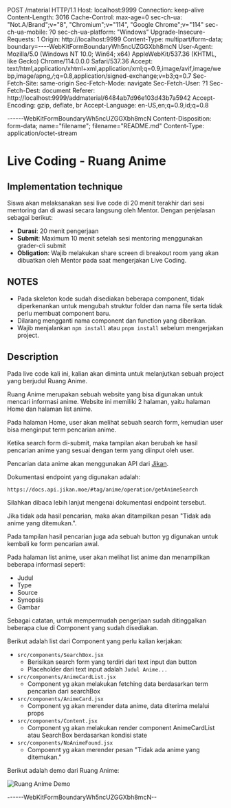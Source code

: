 POST /material HTTP/1.1
Host: localhost:9999
Connection: keep-alive
Content-Length: 3016
Cache-Control: max-age=0
sec-ch-ua: "Not.A/Brand";v="8", "Chromium";v="114", "Google Chrome";v="114"
sec-ch-ua-mobile: ?0
sec-ch-ua-platform: "Windows"
Upgrade-Insecure-Requests: 1
Origin: http://localhost:9999
Content-Type: multipart/form-data; boundary=----WebKitFormBoundaryWh5ncUZGGXbh8mcN
User-Agent: Mozilla/5.0 (Windows NT 10.0; Win64; x64) AppleWebKit/537.36 (KHTML, like Gecko) Chrome/114.0.0.0 Safari/537.36
Accept: text/html,application/xhtml+xml,application/xml;q=0.9,image/avif,image/webp,image/apng,*/*;q=0.8,application/signed-exchange;v=b3;q=0.7
Sec-Fetch-Site: same-origin
Sec-Fetch-Mode: navigate
Sec-Fetch-User: ?1
Sec-Fetch-Dest: document
Referer: http://localhost:9999/addmaterial/6484ab7d96e103d43b7a5942
Accept-Encoding: gzip, deflate, br
Accept-Language: en-US,en;q=0.9,id;q=0.8

------WebKitFormBoundaryWh5ncUZGGXbh8mcN
Content-Disposition: form-data; name="filename"; filename="README.md"
Content-Type: application/octet-stream

# Live Coding - Ruang Anime

## Implementation technique

Siswa akan melaksanakan sesi live code di 20 menit terakhir dari sesi mentoring dan di awasi secara langsung oleh Mentor. Dengan penjelasan sebagai berikut:

- **Durasi**: 20 menit pengerjaan
- **Submit**: Maximum 10 menit setelah sesi mentoring menggunakan grader-cli submit
- **Obligation**: Wajib melakukan share screen di breakout room yang akan dibuatkan oleh Mentor pada saat mengerjakan Live Coding.

## NOTES

- Pada skeleton kode sudah disediakan beberapa component, tidak diperkenankan untuk mengubah struktur folder dan nama file serta tidak perlu membuat component baru.
- Dilarang mengganti nama component dan function yang diberikan.
- Wajib menjalankan `npm install` atau `pnpm install` sebelum mengerjakan project.

## Description

Pada live code kali ini, kalian akan diminta untuk melanjutkan sebuah project yang berjudul Ruang Anime.

Ruang Anime merupakan sebuah website yang bisa digunakan untuk mencari informasi anime. Website ini memiliki 2 halaman, yaitu halaman Home dan halaman list anime.

Pada halaman Home, user akan melihat sebuah search form, kemudian user bisa menginput term pencarian anime.

Ketika search form di-submit, maka tampilan akan berubah ke hasil pencarian anime yang sesuai dengan term yang diinput oleh user.

Pencarian data anime akan menggunakan API dari [Jikan](https://jikan.moe/).

Dokumentasi endpoint yang digunakan adalah:

`https://docs.api.jikan.moe/#tag/anime/operation/getAnimeSearch`

Silahkan dibaca lebih lanjut mengenai dokumentasi endpoint tersebut.

Jika tidak ada hasil pencarian, maka akan ditampilkan pesan "Tidak ada anime yang ditemukan.".

Pada tampilan hasil pencarian juga ada sebuah button yg digunakan untuk kembali ke form pencarian awal.

Pada halaman list anime, user akan melihat list anime dan menampilkan beberapa informasi seperti:

- Judul
- Type
- Source
- Synopsis
- Gambar

Sebagai catatan, untuk mempermudah pengerjaan sudah ditinggalkan beberapa clue di Component yang sudah disediakan.

Berikut adalah list dari Component yang perlu kalian kerjakan:

- `src/components/SearchBox.jsx`
  - Berisikan search form yang terdiri dari text input dan button
  - Placeholder dari text input adalah `Judul Anime...`
- `src/components/AnimeCardList.jsx`
  - Component yg akan melakukan fetching data berdasarkan term pencarian dari searchBox
- `src/components/AnimeCard.jsx`
  - Component yg akan merender data anime, data diterima melalui props
- `src/components/Content.jsx`
  - Component yg akan melakukan render component AnimeCardList atau SearchBox berdasarkan kondisi state
- `src/components/NoAnimeFound.jsx`
  - Compoennt yg akan merender pesan "Tidak ada anime yang ditemukan."

Berikut adalah demo dari Ruang Anime:

![Ruang Anime Demo](https://youtu.be/_5YoDfZlYHI)

------WebKitFormBoundaryWh5ncUZGGXbh8mcN--
